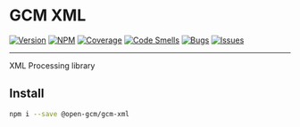 # GCM XML
[![Version](https://img.shields.io/github/package-json/v/open-gcm/gcm-xml)](https://github.com/open-gcm/gcm-xml/releases)
[![NPM](https://img.shields.io/npm/v/%40open-gcm%2Fgcm-xml)](https://www.npmjs.com/package/@open-gcm/gcm-xml)
[![Coverage](https://sonarcloud.io/api/project_badges/measure?project=open-gcm_gcm-xml&metric=coverage)](https://sonarcloud.io/summary/new_code?id=open-gcm_gcm-xml)
[![Code Smells](https://sonarcloud.io/api/project_badges/measure?project=open-gcm_gcm-xml&metric=code_smells)](https://sonarcloud.io/summary/new_code?id=open-gcm_gcm-xml)
[![Bugs](https://sonarcloud.io/api/project_badges/measure?project=open-gcm_gcm-xml&metric=bugs)](https://sonarcloud.io/summary/new_code?id=open-gcm_gcm-xml)
[![Issues](https://img.shields.io/github/issues/open-gcm/gcm-xml)](https://github.com/open-gcm/gcm-xml/issues)

---

XML Processing library


## Install

```sh 
npm i --save @open-gcm/gcm-xml
```